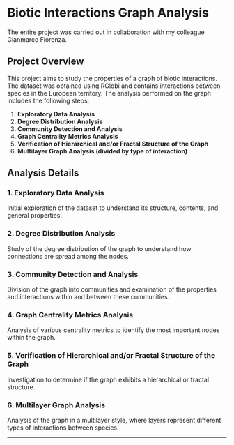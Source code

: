 # Biotic Interactions Graph Analysis

The entire project was carried out in collaboration with my colleague Gianmarco Fiorenza.

## Project Overview

This project aims to study the properties of a graph of biotic interactions. The dataset was obtained using RGlobi and contains interactions between species in the European territory. The analysis performed on the graph includes the following steps:

1. **Exploratory Data Analysis**
2. **Degree Distribution Analysis**
3. **Community Detection and Analysis**
4. **Graph Centrality Metrics Analysis**
5. **Verification of Hierarchical and/or Fractal Structure of the Graph**
6. **Multilayer Graph Analysis (divided by type of interaction)**

## Analysis Details

### 1. Exploratory Data Analysis
Initial exploration of the dataset to understand its structure, contents, and general properties.

### 2. Degree Distribution Analysis
Study of the degree distribution of the graph to understand how connections are spread among the nodes.

### 3. Community Detection and Analysis
Division of the graph into communities and examination of the properties and interactions within and between these communities.

### 4. Graph Centrality Metrics Analysis
Analysis of various centrality metrics to identify the most important nodes within the graph.

### 5. Verification of Hierarchical and/or Fractal Structure of the Graph
Investigation to determine if the graph exhibits a hierarchical or fractal structure.

### 6. Multilayer Graph Analysis
Analysis of the graph in a multilayer style, where layers represent different types of interactions between species.

---
